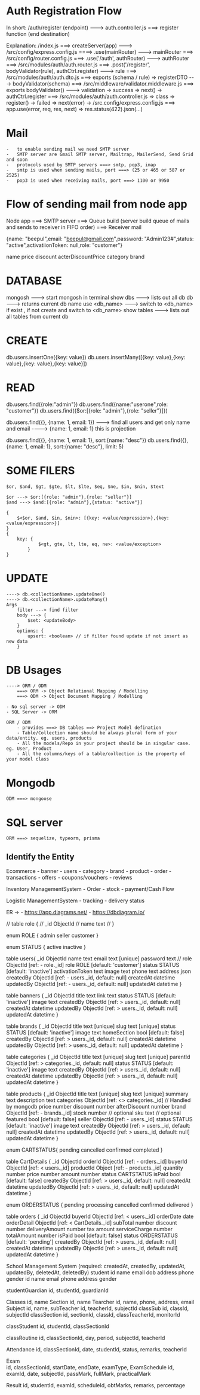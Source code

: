# Auth Registration Flow 
In short: 
    /auth/register (endpoint)
        ---> auth.controller.js ===> register function (end destination)
        
Explanation:
/index.js ===> createServer(app)
    ---> /src/config/express.config.js ====> .use(mainRouter)
        ---> mainRouter ===> /src/config/router.config.js ===> .use('/auth', authRouter)
            ---> authRouter ===> /src/modules/auth/auth.router.js ===> .post('/register', bodyValidator(rule), authCtrl.register)
                ---> rule ===> /src/modules/auth/auth.dto.js ===> exports (schema / rule) => registerDTO
                ---> bodyValidator(schema) ===> /src/middleware/validator.middleware.js ===> exports bodyValidator()
                    ---> validation 
                        -> success => next()
                            -> authCtrl.register ===> /src/modules/auth/auth.controller.js => class => register()
                        -> failed => next(error)
                            -> /src.config/express.config.js ===> app.use(error, req, res, next) => res.status(422).json(...)


# Mail 
    -   to enable sending mail we need SMTP server
    -   SMTP server are Gmail SMTP server, Mailtrap, MailerSend, Send Grid and soon 
    -   protocols used by SMTP servers ===> smtp, pop3, imap 
    -   smtp is used when sending mails, port ===> (25 or 465 or 587 or 2525) 
    -   pop3 is used when receiving mails, port ===> 1100 or 9950


# Flow of sending mail from node app 
Node app ===> SMTP server ===> Queue build (server build queue of mails and sends to receiver in FIFO order) ===> Receiver mail




{name: "beepul",email: "beepul@gmail.com",password: "Admin123#",status: "active",activatiionToken: null,role: "customer"}


name 
price 
discount
acterDiscountPrice
category
brand 

# DATABASE
mongosh ---> start mongosh in terminal
show dbs  ---> lists out all db 
db ---> returns current db name 
use <db_name> ---> switch to <db_name> if exist , if not create and switch to <db_name>
show tables ---> lists out all tables from current db 


#   CREATE 
db.users.insertOne({key: value})
db.users.insertMany([{key: value},{key: value},{key: value},{key: value}])


#   READ 
db.users.find({role:"admin"})
db.users.find({name:"userone",role: "customer"})
db.users.find({$or:[{role: "admin"},{role: "seller"}]})

db.users.find({}, {name: 1, email: 1}) ---> find all users and get only name and email
    ----> {name: 1, email: 1} this is projection


db.users.find({}, {name: 1, email: 1}, sort:{name: "desc"})
db.users.find({}, {name: 1, email: 1}, sort:{name: "desc"}, limit: 5)

#   SOME FILERS 
    $or, $and, $gt, $gte, $lt, $lte, $eq, $ne, $in, $nin, $text

    $or ---> $or:[{role: "admin"},{role: "seller"}]
    $and ---> $and:[{role: "admin"},{status: "active"}]

    {
        $<$or, $and, $in, $nin>: [{key: <value/expression>},{key: <value/expression>}]
    }
    {
        key: { 
                $<gt, gte, lt, lte, eq, ne>: <value/exception>
            }
    }


# UPDATE
    ----> db.<collectionName>.updateOne()
    ----> db.<collectionName>.updateMany()
    Args 
        filter ---> find filter 
        body ---> {
            $set: <updateBody>
        }
        options: {
            upsert: <boolean> // if filter found update if not insert as new data  
        }


# DB Usages
    ----> ORM / ODM 
        ===> ORM -> Object Relational Mapping / Modelling
        ===> ODM -> Object Document Mapping / Modelling 
    
    - No sql server -> ODM 
    - SQL Server -> ORM
  
    ORM / ODM  
        - provides ===> DB tables ==> Project Model defination
        - Table/Collection name should be always plural form of your data/entity. eg. users, products
        - All the models/Repo in your project should be in singular case. eg. User, Product 
        - All the columns/keys of a table/collection is the property of your model class 
  
# Mongodb 
    ODM ===> mongoose

# SQL server 
    ORM ===> sequelize, typeorm, prisma 




## Identify the Entity 
Ecommerce
    - banner 
    - users
    - category
    - brand 
    - product 
    - order 
    - transactions
    - offers
    - coupons/vouchers
    - reviews 
  
  
Inventory ManagementSystem 
    - Order 
    - stock
    - payment/Cash Flow 

Logistic ManagementSystem
    - tracking 
    - delivery status 


ER -> 
    - https://app.diagrams.net/
    - https://dbdiagram.io/












// table role {
//   _id ObjectId
//   name text 
// } 

enum ROLE {
  admin
  seller
  customer
}

enum STATUS {
  active
  inactive
}

table users{
  _id ObjectId
  name text 
  email text [unique]
  password text 
  // role ObjectId [ref: - role._id]
  role ROLE [default: 'customer']
  status STATUS [default: 'inactive']
  activationToken text 
  image text 
  phone text
  address json
  createdBy ObjectId [ref: - users._id, default: null]
  createdAt datetime 
  updatedBy ObjectId [ref: - users._id, default: null]
  updatedAt datetime
}

table banners {
  _id ObjectId
  title text 
  link text 
  status STATUS [default: 'inactive']
  image text 
  createdBy ObjectId [ref: > users._id, default: null]
  createdAt datetime 
  updatedBy ObjectId [ref: > users._id, default: null]
  updatedAt datetime
}

table brands {
  _id ObjectId
  title text [unique]
  slug text [unique]
  status STATUS [default: 'inactive']
  image text 
  homeSection bool [default: false]
  createdBy ObjectId [ref: > users._id, default: null]
  createdAt datetime 
  updatedBy ObjectId [ref: > users._id, default: null]
  updatedAt datetime
}


table categories {
  _id ObjectId
  title text [unique]
  slug text [unique]
  parentId ObjectId [ref: > categories._id, default: null]
  status STATUS [default: 'inactive']
  image text 
  createdBy ObjectId [ref: > users._id, default: null]
  createdAt datetime 
  updatedBy ObjectId [ref: > users._id, default: null]
  updatedAt datetime
}

table products {
  _id ObjectId
  title text [unique]
  slug text [unique]
  summary text 
  description text 
  categories ObjectId [ref: <> categories._id]  // Handled by mongodb
  price number
  discount number
  afterDiscount number
  brand ObjectId [ref: - brands._id]
  stock number // optional 
  sku text // optional
  featured bool [default: false]
  seller ObjectId [ref: - users._id]
  status STATUS [default: 'inactive']
  image text 
  createdBy ObjectId [ref: > users._id, default: null]
  createdAt datetime 
  updatedBy ObjectId [ref: > users._id, default: null]
  updatedAt datetime
}

enum CARTSTATUS{
  pending
  cancelled
  confirmed
  completed
}

table CartDetails {
  _id ObjectId
  orderId ObjectId [ref: - orders._id] 
  buyerId ObjectId [ref: < users._id]
  productId Object [ref: - products._id]
  quantity number 
  price number 
  amount number 
  status CARTSTATUS
  isPaid bool [default: false] 
  createdBy ObjectId [ref: > users._id, default: null]
  createdAt datetime 
  updatedBy ObjectId [ref: > users._id, default: null]
  updatedAt datetime
}

enum ORDERSTATUS {
  pending 
  processing
  cancelled
  confirmed
  delivered
}

table orders {
  _id ObjectId 
  buyerId ObjectId [ref: < users._id]
  orderDate date 
  orderDetail ObjectId [ref: < CartDetails._id]
  subTotal number 
  discount number 
  deliveryAmount number 
  tax amount 
  serviceCharge number 
  totalAmount number 
  isPaid bool [default: false] 
  status ORDERSTATUS [default: 'pending']
  createdBy ObjectId [ref: > users._id, default: null]
  createdAt datetime 
  updatedBy ObjectId [ref: > users._id, default: null]
  updatedAt datetime
}


School Management System (required: createdAt, createdBy, updatedAt, updatedBy, deletedAt, deletedBy)
student 
  id name email dob address phone gender
  id name email phone address gender

studentGuardian
  id, studentId, guardianId

Classes 
  id, name 
Section 
  id, name 
Tearcher
  id, name, phone, address, email
Subject
  id, name, 
subTeacher 
  id, teacherId, subjectId 
classSub
  id, classId, subjectId 
classSection 
  id, sectionId, classId, classTeacherId, monitorId

classStudent
  id, studentId, classSectionId

classRoutine
  id, classSectionId, day, period, subjectId, teacherId

Attendance
  id, classSectionId, date, studentId, status, remarks, teacherId 

Exam  
  id, classSectionId, startDate, endDate, examType,
ExamSchedule
  id, examId, date, subjectId, passMark, fullMark, practicalMark

Result
  id, studentId, examId, scheduleId, obtMarks, remarks, percentage
